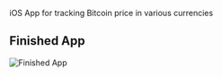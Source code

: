 iOS App for tracking Bitcoin price in various currencies

## Finished App
![Finished App](http://i.giphy.com/l0HlQGzz2MQCKIBI4.gif)
